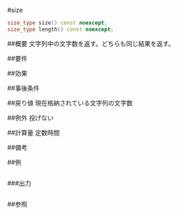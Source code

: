 #size
```cpp
size_type size() const noexcept;
size_type length() const noexcept;
```

##概要
文字列中の文字数を返す。どちらも同じ結果を返す。


##要件



##効果



##事後条件



##戻り値
現在格納されている文字列の文字数


##例外
投げない


##計算量
定数時間


##備考



##例
```cpp
```

###出力
```
```

##参照
